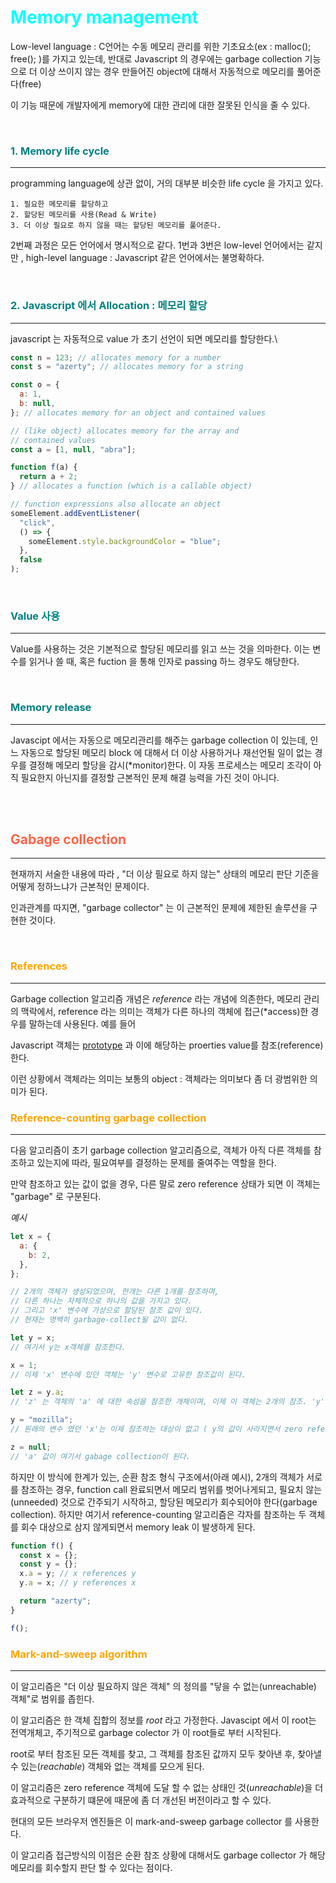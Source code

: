# <span style="color:cyan">**Memory management**</span>

Low-level language : C언어는 수동 메모리 관리를 위한 기초요소(ex : malloc(); free(); )를 가지고 있는데, 반대로 Javascript 의 경우에는 garbage collection 기능으로 더 이상 쓰이지 않는 경우 만들어진 object에 대해서 자동적으로 메모리를 풀어준다(free)

이 기능 때문에 개발자에게 memory에 대한 관리에 대한 잘못된 인식을 줄 수 있다.

<br>

### <span style="color:teal">**1. Memory life cycle**</span>

---

programming language에 상관 없이, 거의 대부분 비슷한 life cycle 을 가지고 있다.

    1. 필요한 메모리를 할당하고
    2. 할당된 메모리를 사용(Read & Write)
    3. 더 이상 필요로 하지 않을 때는 할당된 메모리를 풀어준다.

2번째 과정은 모든 언어에서 명시적으로 같다. 1번과 3번은 low-level 언어에서는 같지만 , high-level language : Javascript 같은 언어에서는 불명확하다.

<br>

### <span style="color:teal">**2. Javascript 에서 Allocation : 메모리 할당**</span>

---

javascript 는 자동적으로 value 가 초기 선언이 되면 메모리를 할당한다.\

```javascript
const n = 123; // allocates memory for a number
const s = "azerty"; // allocates memory for a string

const o = {
  a: 1,
  b: null,
}; // allocates memory for an object and contained values

// (like object) allocates memory for the array and
// contained values
const a = [1, null, "abra"];

function f(a) {
  return a + 2;
} // allocates a function (which is a callable object)

// function expressions also allocate an object
someElement.addEventListener(
  "click",
  () => {
    someElement.style.backgroundColor = "blue";
  },
  false
);
```

<br>

### <span style="color:teal">**Value 사용**</span>

---

Value를 사용하는 것은 기본적으로 할당된 메모리를 읽고 쓰는 것을 의마한다. 이는
변수를 읽거나 쓸 때, 혹은 fuction 을 통해 인자로 passing 하느 경우도 해당한다.

<br>

### <span style="color:teal"> **Memory release**</span>

---

Javascipt 에서는 자동으로 메모리관리를 해주는 garbage collection 이 있는데, 인느 자동으로 할당된 메모리 block 에 대해서 더 이상 사용하거나 재선언될 일이 없는 경우를 결정해 메모리 할당을 감시(\*monitor)한다. 이 자동 프로세스는 메모리 조각이 아직 필요한지 아닌지를 결정할 근본적인 문제 해결 능력을 가진 것이 아니다.

<br>

<br>

## <span style="color:tomato">**Gabage collection**</span>

---

현재까지 서술한 내용에 따라 , "더 이상 필요로 하지 않는" 상태의 메모리 판단 기준을 어떻게 정하느냐가 근본적인 문제이다.

인과관계를 따지면, "garbage collector" 는 이 근본적인 문제에 제한된 솔루션을 구현한 것이다.

<br>

### <span style="color:orange">**References**</span>

---

Garbage collection 알고리즘 개념은 _reference_ 라는 개념에 의존한다, 메모리 관리의 맥락에서, reference 라는 의미는 객체가 다른 하나의 객체에 접근(\*access)한 경우를 말하는데 사용된다. 예를 들어

Javascript 객체는 [prototype](https://developer.mozilla.org/en-US/docs/Web/JavaScript/Inheritance_and_the_prototype_chain) 과 이에 해당하는 proerties value를 참조(reference)한다.

이런 상황에서 객체라는 의미는 보통의 object : 객체라는 의미보다 좀 더 광범위한 의미가 된다.

### <span style="color:orange">**Reference-counting garbage collection**</span>

---

다음 알고리즘이 초기 garbage collection 알고리즘으로, 객체가 아직 다른 객체를 참조하고 있는지에 따라, 필요여부를 결정하는 문제를 줄여주는 역할을 한다.

만약 참조하고 있는 값이 없을 경우, 다른 말로 zero reference 상태가 되면 이 객체는 "garbage" 로 구분된다.

_예시_

```javascript
let x = {
  a: {
    b: 2,
  },
};

// 2개의 객체가 생성되었으며, 한개는 다른 1개를 참조하며,
// 다른 하나는 자체적으로 하나의 값을 가지고 있다.
// 그리고 'x' 변수에 가상으로 할당된 참조 값이 있다.
// 현재는 명백히 garbage-collect될 값이 없다.
```

```javascript
let y = x;
// 여기서 y는 x객체를 참조한다.
```

```javascript
x = 1;
// 이제 'x' 변수에 있던 객체는 'y' 변수로 고유한 참조값이 된다.

let z = y.a;
// 'z' 는 객체의 'a' 에 대한 속성을 참조한 개체이며, 이제 이 객체는 2개의 참조. 'y'와 'z'가 있다.
```

```javascript
y = "mozilla";
// 원래의 변수 였던 'x'는 이제 참조하는 대상이 없고 ( y의 값이 사라지면서 zero reference), 이제 garbage collection 의 대상이 된다. 하지만 'z' 변수는 아직 'a'의 값을 가지고 있다.

z = null;
// 'a' 값이 여기서 gabage collection이 된다.
```

하지만 이 방식에 한계가 있는, 순환 참조 형식 구조에서(아래 예시), 2개의 객체가 서로를 참조하는 경우, function call 완료되면서 메모리 범위를 벗어나게되고, 필요치 않는(unneeded) 것으로 간주되기 시작하고, 할당된 메모리가 회수되어야 한다(garbage collection). 하지만 여기서 reference-counting 알고리즘은 각자를 참조하는 두 객체를 회수 대상으로 삼지 않게되면서 memory leak 이 발생하게 된다. 

```javascript
function f() {
  const x = {};
  const y = {};
  x.a = y; // x references y
  y.a = x; // y references x

  return "azerty";
}

f();
```

### <span style="color:orange">**Mark-and-sweep algorithm**</span>
---
이 알고리즘은 "더 이상 필요하지 않은 객체" 의 정의를 "닿을 수 없는(unreachable) 객체"로 범위를 좁힌다.

 이 알고리즘은 한 객체 집합의 정보를 *root* 라고 가정한다. Javascipt 에서 이 root는 전역개체고, 주기적으로 garbage colector 가 이 root들로 부터 시작된다.

  root로 부터 참조된 모든 객체를 찾고, 그 객체를 참조된 값까지 모두 찾아낸 후, 찾아낼 수 있는(*reachable*) 객체와 없는 객체를 모으게 된다.

  이 알고리즘은 zero reference 객체에 도달 할 수 없는 상태인 것(*unreachable*)을  더 효과적으로 구분하기 떄문에 때문에 좀 더 개선된 버전이라고 할 수 있다.

  현대의 모든 브라우저 엔진들은 이 mark-and-sweep garbage collector 를 사용한다.
  
  이 알고리즘 접근방식의 이점은 순환 참조 상황에 대해서도 garbage collector 가 해당 메모리를 회수할지 판단 할 수 있다는 점이다.